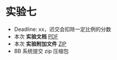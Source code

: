 # 实验七

- Deadline: xx，迟交会扣除一定比例的分数
- 本次 **实验文档** [PDF](/pdf/lab7.pdf)
- 本次 **实验附加文件** [ZIP](/zip/lab7.zip)
- BB 系统提交 zip 压缩包

